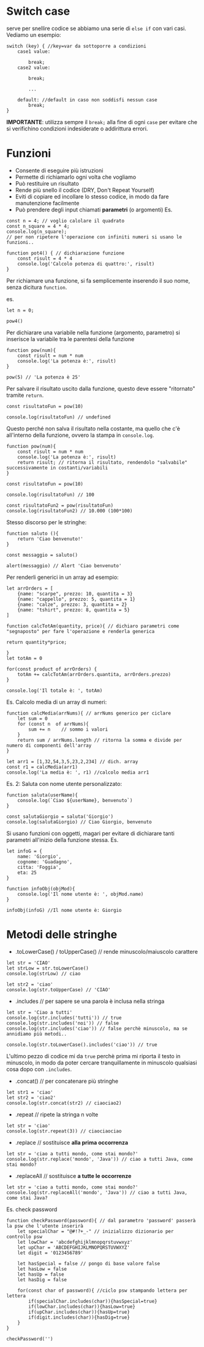 # Switch case
serve per snellire codice se abbiamo una serie di `else if` con vari casi. Vediamo un esempio: 
```
switch (key) { //key=var da sottoporre a condizioni
    case1 value:
        
        break;
    case2 value:

        break;

        ...

    default: //default in caso non soddisfi nessun case
        break;
}
```
**IMPORTANTE**: utilizza sempre il `break;` alla fine di ogni `case` per evitare che si verifichino condizioni indesiderate o addirittura errori.
# Funzioni
- Consente di eseguire più istruzioni
- Permette di richiamarlo ogni volta che vogliamo
- Può restituire un risultato
- Rende più snello il codice (DRY, Don't Repeat Yourself)
- Eviti di copiare ed incollare lo stesso codice, in modo da fare manutenzione facilmente
- Può prendere degli input chiamati **parametri** (o argomenti)
Es.
```
const n = 4; // voglio calolare il quadrato
const n_square = 4 * 4;
console.log(n_square);
// per non ripetere l'operazione con infiniti numeri si usano le funzioni..

function pot4() { // dichiarazione funzione
    const risult = 4 * 4
    console.log('Calcolo potenza di quattro:', risult)
}
```

Per richiamare una funzione, si fa semplicemente inserendo il suo nome, senza dicitura `function`.

es. 
```
let n = 0;

pow4()
```
Per dichiarare una variabile nella funzione (argomento, parametro) si inserisce la variabile tra le parentesi della funzione
```
function pow(num){
    const risult = num * num
    console.log('La potenza è:', risult)
}

pow(5) // 'La potenza è 25'
```

Per salvare il risultato uscito dalla funzione, questo deve essere "ritornato" tramite `return`.
```
const risultatoFun = pow(10)

console.log(risultatoFun) // undefined
```
Questo perché non salva il risultato nella costante, ma quello che c'è all'interno della funzione, ovvero la stampa in `console.log`.

```
function pow(num){
    const risult = num * num
    console.log('La potenza è:', risult)
    return risult; // ritorna il risultato, rendendolo "salvabile" successivamente in costanti/variabili
}

const risultatoFun = pow(10)

console.log(risultatoFun) // 100

const risultatoFun2 = pow(risultatoFun)
console.log(risultatoFun2) // 10.000 (100*100)
```
Stesso discorso per le stringhe:

```
function saluto (){
    return 'Ciao benvenuto!'
}

const messaggio = saluto()

alert(messaggio) // Alert 'Ciao benvenuto'
```
Per renderli generici in un array ad esempio:

```
let arrOrders = [
    {name: "scarpe", prezzo: 10, quantita = 3}
    {name: "cappello", prezzo: 5, quantita = 1}
    {name: "calze", prezzo: 3, quantita = 2}
    {name: "tshirt", prezzo: 8, quantita = 5}
]

function calcTotAm(quantity, price){ // dichiaro parametri come "segnaposto" per fare l'operazione e renderla generica

return quantity*price;

}
let totAm = 0

for(const product of arrOrders) {
    totAm += calcTotAm(arrOrders.quantita, arrOrders.prezzo)
}

console.log('Il totale è: ', totAm)
```

Es. Calcolo media di un array di numeri: 

```
function calcMedia(arrNums){ // arrNums generico per ciclare
    let sum = 0
    for (const n  of arrNums){
        sum += n    // sommo i valori
    }
    return sum / arrNums.length // ritorna la somma e divide per numero di componenti dell'array
}

let arr1 = [1,32,54,3,5,23,2,234] // dich. array
const r1 = calcMedia(arr1)
console.log('La media è: ', r1) //calcolo media arr1
```
Es. 2: Saluta con nome utente personalizzato:
```
function saluta(userName){
    console.log(`Ciao ${userName}, benvenuto`)
}

const salutaGiorgio = saluta('Giorgio')
console.log(salutaGiorgio) // Ciao Giorgio, benvenuto
```
Si usano funzioni con oggetti, magari per evitare di dichiarare tanti parametri all'inizio della funzione stessa.
Es.
```
let infoG = {
    name: 'Giorgio',
    cognome: 'Guadagno',
    citta: 'Foggia',
    eta: 25
}

function infoObj(objMod){
    console.log('Il nome utente è: ', objMod.name)
}

infoObj(infoG) //Il nome utente è: Giorgio
```
# Metodi delle stringhe
* .toLowerCase() / toUpperCase() // rende minuscolo/maiuscolo carattere
```
let str = 'CIAO'
let strLow = str.toLowerCase()
console.log(strLow) // ciao

let str2 = 'ciao'
console.log(str.toUpperCase) // 'CIAO'
```
* .includes // per sapere se una parola è inclusa nella stringa

```
let str = 'Ciao a tutti'
console.log(str.includes('tutti')) // true
console.log(str.includes('noi')) // false
console.log(str.includes('ciao')) // false perchè minuscolo, ma se annidiamo più metodi..

console.log(str.toLowerCase().includes('ciao')) // true
```

L'ultimo pezzo di codice mi da `true` perchè prima mi riporta il testo in minuscolo, in modo da poter cercare tranquillamente in minuscolo qualsiasi cosa dopo con `.includes`.

* .concat() // per concatenare più stringhe
```
let str1 = 'ciao'
let str2 = 'ciao2'
console.log(str.concat(str2) // ciaociao2)
```
* .repeat // ripete la stringa n volte
```
let str = 'ciao'
console.log(str.repeat(3)) // ciaociaociao
```
* .replace // sostituisce **alla prima occorrenza**
```
let str = 'ciao a tutti mondo, come stai mondo?'
console.log(str.replace('mondo', 'Java')) // ciao a tutti Java, come stai mondo?
```
* .replaceAll // sostituisce **a tutte le occorrenze**
```
let str = 'ciao a tutti mondo, come stai mondo?'
console.log(str.replaceAll('mondo', 'Java')) // ciao a tutti Java, come stai Java?
```
Es. check password
```
function checkPassword(password){ // dal parametro 'password' passerà la psw che l'utente inserirà
    let specialChar = "@#!?+_-" // inizializzo dizionario per controllo psw
    let lowChar = 'abcdefghijklmnopqrstuvwxyz'
    let upChar = 'ABCDEFGHIJKLMNOPQRSTUVWXYZ'
    let digit = '0123456789'

    let hasSpecial = false // pongo di base valore false
    let hasLow = false
    let hasUp = false
    let hasDig = false

    for(const char of password){ //ciclo psw stampando lettera per lettera
        if(specialChar.includes(char)){hasSpecial=true}
        if(lowChar.includes(char)){hasLow=true}
        if(upChar.includes(char)){hasUp=true}
        if(digit.includes(char)){hasDig=true}
    }
}

checkPassword('')
```